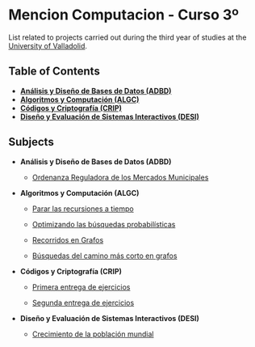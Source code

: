 # Mencion Computacion - Curso 3º
List related to projects carried out during the third year of studies at the [University of Valladolid](https://www.uva.es/export/sites/uva/).

## Table of Contents
- **[Análisis y Diseño de Bases de Datos (ADBD)](#item1)**
- **[Algoritmos y Computación (ALGC)](#item2)**
- **[Códigos y Criptografía (CRIP)](#item3)**
- **[Diseño y Evaluación de Sistemas Interactivos (DESI)](#item4)**


## Subjects
<a name="item1"></a>
 - **Análisis y Diseño de Bases de Datos (ADBD)**
 
   - [Ordenanza Reguladora de los Mercados Municipales]()

<a name="item2"></a>
 - **Algoritmos y Computación (ALGC)**
  
   - [Parar las recursiones a tiempo](https://github.com/jhoncabanilla/Entrega-1)
   
   - [Optimizando las búsquedas probabilísticas](https://github.com/jhoncabanilla/Entrega-2)
   
   - [Recorridos en Grafos](https://github.com/jhoncabanilla/Entrega-3)
   
   - [Búsquedas del camino más corto en grafos](https://github.com/jhoncabanilla/Entrega-4)
   
<a name="item3"></a>
 - **Códigos y Criptografía (CRIP)**
  
   - [Primera entrega de ejercicios](https://github.com/jhoncabanilla/Primera-Entrega)
   
   - [Segunda entrega de ejercicios](https://github.com/jhoncabanilla/Segunda-Entrega)
 
<a name="item4"></a>
 - **Diseño y Evaluación de Sistemas Interactivos (DESI)**
 
   - [Crecimiento de la población mundial](https://github.com/jhoncabanilla/Crecimiento-Poblacion)
